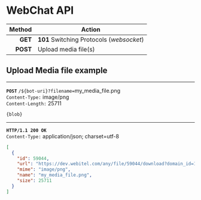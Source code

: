 # **WebChat API**

  Method | Action
--------:|-------
**GET**  | **101** Switching Protocols (_websocket_)
**POST** | Upload media file(s)

## Upload Media file example
---

**`POST`** `/${bot-uri}?filename=`my_media_file.png  
`Content-Type:` image/png  
`Content-Length:` 25711  

```blob
{blob}
```

---

**`HTTP/1.1 200 OK`**  
`Content-Type:` application/json; charset=utf-8

```json
[
  {
    "id": 59044,
    "url": "https://dev.webitel.com/any/file/59044/download?domain_id=1&expires=1652097069867&signature=2661b5b68f499a4266c8f2d34ca01a1a28b7069ca25552c9f0909a93be578e85e8cd38b24b1eb958aec454e934ca70e54ec7eee3c041f27312fc3d926442c358",
    "mime": "image/png",
    "name": "my_media_file.png",
    "size": 25711
  }
]
```